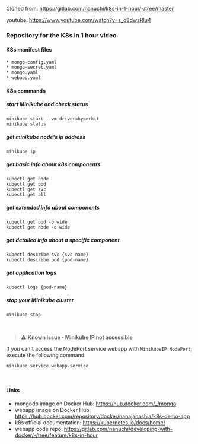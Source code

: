 Cloned from: https://gitlab.com/nanuchi/k8s-in-1-hour/-/tree/master

youtube: https://www.youtube.com/watch?v=s_o8dwzRlu4

### Repository for the K8s in 1 hour video

#### K8s manifest files
```
* mongo-config.yaml
* mongo-secret.yaml
* mongo.yaml
* webapp.yaml
```

#### K8s commands

##### start Minikube and check status
```
minikube start --vm-driver=hyperkit 
minikube status
```

##### get minikube node's ip address
```
minikube ip
```

##### get basic info about k8s components
```
kubectl get node
kubectl get pod
kubectl get svc
kubectl get all
```

##### get extended info about components
```
kubectl get pod -o wide
kubectl get node -o wide
```

##### get detailed info about a specific component
```
kubectl describe svc {svc-name}
kubectl describe pod {pod-name}
```

##### get application logs
```
kubectl logs {pod-name}
```

##### stop your Minikube cluster
```
minikube stop
```

<br />

> :warning: **Known issue - Minikube IP not accessible** 

If you can't access the NodePort service webapp with `MinikubeIP:NodePort`, execute the following command:
```
minikube service webapp-service
```

<br />

#### Links
* mongodb image on Docker Hub: https://hub.docker.com/_/mongo
* webapp image on Docker Hub: https://hub.docker.com/repository/docker/nanajanashia/k8s-demo-app
* k8s official documentation: https://kubernetes.io/docs/home/
* webapp code repo: https://gitlab.com/nanuchi/developing-with-docker/-/tree/feature/k8s-in-hour
